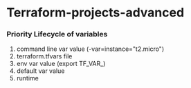 # Terraform-projects-advanced

### Priority Lifecycle of variables
1. command line var value (-var=instance="t2.micro")
2. terraform.tfvars file
3. env var value (export TF_VAR_)
4. default var value
5. runtime
